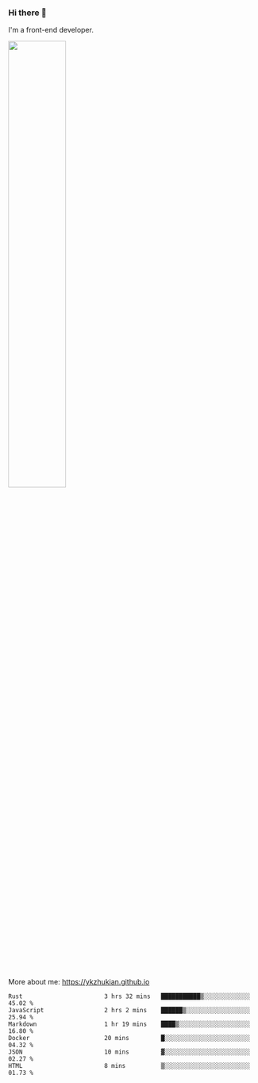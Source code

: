 ### Hi there 👋

I'm a front-end developer.

[<img width="48%" src="https://github-readme-stats.vercel.app/api?username=ykzhukian&show_icons=true&theme=dracula">](https://github.com/anuraghazra/github-readme-stats)

More about me: 
https://ykzhukian.github.io

<!--START_SECTION:waka-->

```text
Rust                       3 hrs 32 mins   ███████████▒░░░░░░░░░░░░░   45.02 %
JavaScript                 2 hrs 2 mins    ██████▒░░░░░░░░░░░░░░░░░░   25.94 %
Markdown                   1 hr 19 mins    ████▒░░░░░░░░░░░░░░░░░░░░   16.80 %
Docker                     20 mins         █░░░░░░░░░░░░░░░░░░░░░░░░   04.32 %
JSON                       10 mins         ▓░░░░░░░░░░░░░░░░░░░░░░░░   02.27 %
HTML                       8 mins          ▒░░░░░░░░░░░░░░░░░░░░░░░░   01.73 %
```

<!--END_SECTION:waka-->
